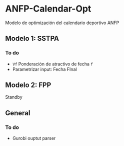 # ANFP-Calendar-Opt
Modelo de optimización del calendario deportivo ANFP

## Modelo 1: SSTPA

### To do

- `Vf` Ponderación de atractivo de fecha `f`
- Parametrizar input: Fecha FInal

## Modelo 2: FPP
Standby


## General

### To do

- Gurobi ouptut parser